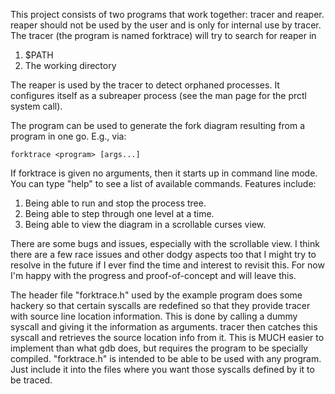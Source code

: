 This project consists of two programs that work together: tracer and reaper.
reaper should not be used by the user and is only for internal use by tracer.
The tracer (the program is named forktrace) will try to search for reaper in

1. $PATH
2. The working directory

The reaper is used by the tracer to detect orphaned processes. It configures
itself as a subreaper process (see the man page for the prctl system call).

The program can be used to generate the fork diagram resulting from a program
in one go. E.g., via:

    forktrace <program> [args...]

If forktrace is given no arguments, then it starts up in command line mode. You
can type "help" to see a list of available commands. Features include:

1. Being able to run and stop the process tree.
2. Being able to step through one level at a time.
3. Being able to view the diagram in a scrollable curses view.

There are some bugs and issues, especially with the scrollable view. I think
there are a few race issues and other dodgy aspects too that I might try to
resolve in the future if I ever find the time and interest to revisit this.
For now I'm happy with the progress and proof-of-concept and will leave this.

The header file "forktrace.h" used by the example program does some hackery
so that certain syscalls are redefined so that they provide tracer with source
line location information. This is done by calling a dummy syscall and giving
it the information as arguments. tracer then catches this syscall and retrieves
the source location info from it. This is MUCH easier to implement than what
gdb does, but requires the program to be specially compiled. "forktrace.h" is
intended to be able to be used with any program. Just include it into the files
where you want those syscalls defined by it to be traced.
